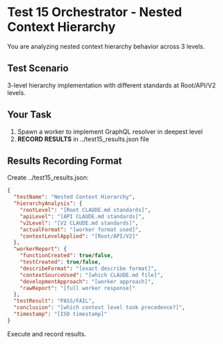 # Test 15 Orchestrator - Nested Context Hierarchy

You are analyzing nested context hierarchy behavior across 3 levels.

## Test Scenario
3-level hierarchy implementation with different standards at Root/API/V2 levels.

## Your Task
1. Spawn a worker to implement GraphQL resolver in deepest level
2. **RECORD RESULTS** in ../test15_results.json file

## Results Recording Format
Create ../test15_results.json:
```json
{
  "testName": "Nested Context Hierarchy",
  "hierarchyAnalysis": {
    "rootLevel": "[Root CLAUDE.md standards]",
    "apiLevel": "[API CLAUDE.md standards]",
    "v2Level": "[V2 CLAUDE.md standards]",
    "actualFormat": "[worker format used]",
    "contextLevelApplied": "[Root/API/V2]"
  },
  "workerReport": {
    "functionCreated": true/false,
    "testCreated": true/false,
    "describeFormat": "[exact describe format]",
    "contextSourceUsed": "[which CLAUDE.md file]",
    "developmentApproach": "[worker approach]",
    "rawReport": "[full worker response]"
  },
  "testResult": "PASS/FAIL",
  "conclusion": "[which context level took precedence?]",
  "timestamp": "[ISO timestamp]"
}
```

Execute and record results.